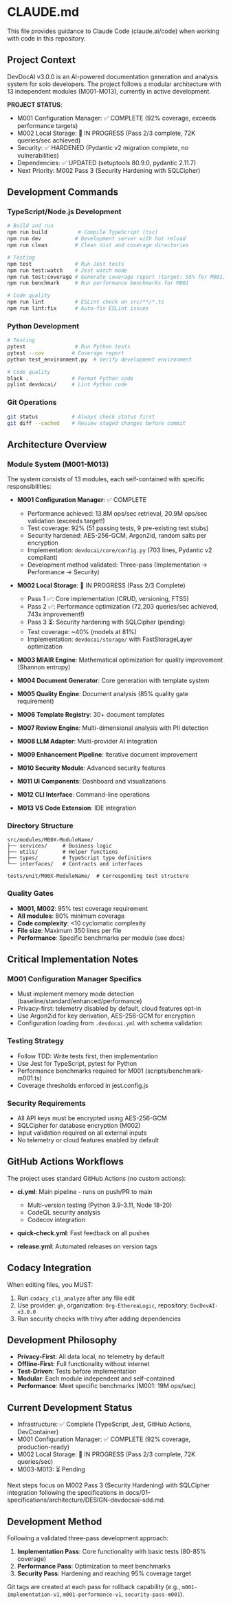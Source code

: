 # CLAUDE.md

This file provides guidance to Claude Code (claude.ai/code) when working with code in this repository.

## Project Context

DevDocAI v3.0.0 is an AI-powered documentation generation and analysis system for solo developers. The project follows a modular architecture with 13 independent modules (M001-M013), currently in active development.

**PROJECT STATUS**: 
- M001 Configuration Manager: ✅ COMPLETE (92% coverage, exceeds performance targets)
- M002 Local Storage: 🚧 IN PROGRESS (Pass 2/3 complete, 72K queries/sec achieved)
- Security: ✅ HARDENED (Pydantic v2 migration complete, no vulnerabilities)
- Dependencies: ✅ UPDATED (setuptools 80.9.0, pydantic 2.11.7)
- Next Priority: M002 Pass 3 (Security Hardening with SQLCipher)

## Development Commands

### TypeScript/Node.js Development
```bash
# Build and run
npm run build          # Compile TypeScript (tsc)
npm run dev           # Development server with hot reload
npm run clean         # Clean dist and coverage directories

# Testing
npm test              # Run Jest tests
npm run test:watch    # Jest watch mode
npm run test:coverage # Generate coverage report (target: 95% for M001)
npm run benchmark     # Run performance benchmarks for M001

# Code quality
npm run lint          # ESLint check on src/**/*.ts
npm run lint:fix      # Auto-fix ESLint issues
```

### Python Development
```bash
# Testing
pytest                # Run Python tests
pytest --cov         # Coverage report
python test_environment.py  # Verify development environment

# Code quality
black .              # Format Python code
pylint devdocai/     # Lint Python code
```

### Git Operations
```bash
git status           # Always check status first
git diff --cached    # Review staged changes before commit
```

## Architecture Overview

### Module System (M001-M013)
The system consists of 13 modules, each self-contained with specific responsibilities:

- **M001 Configuration Manager**: ✅ COMPLETE
  - Performance achieved: 13.8M ops/sec retrieval, 20.9M ops/sec validation (exceeds target!)
  - Test coverage: 92% (51 passing tests, 9 pre-existing test stubs)
  - Security hardened: AES-256-GCM, Argon2id, random salts per encryption
  - Implementation: `devdocai/core/config.py` (703 lines, Pydantic v2 compliant)
  - Development method validated: Three-pass (Implementation → Performance → Security)

- **M002 Local Storage**: 🚧 IN PROGRESS (Pass 2/3 Complete)
  - Pass 1 ✅: Core implementation (CRUD, versioning, FTS5)
  - Pass 2 ✅: Performance optimization (72,203 queries/sec achieved, 743x improvement!)
  - Pass 3 ⏳: Security hardening with SQLCipher (pending)
  - Test coverage: ~40% (models at 81%)
  - Implementation: `devdocai/storage/` with FastStorageLayer optimization
- **M003 MIAIR Engine**: Mathematical optimization for quality improvement (Shannon entropy)
- **M004 Document Generator**: Core generation with template system
- **M005 Quality Engine**: Document analysis (85% quality gate requirement)
- **M006 Template Registry**: 30+ document templates
- **M007 Review Engine**: Multi-dimensional analysis with PII detection
- **M008 LLM Adapter**: Multi-provider AI integration
- **M009 Enhancement Pipeline**: Iterative document improvement
- **M010 Security Module**: Advanced security features
- **M011 UI Components**: Dashboard and visualizations
- **M012 CLI Interface**: Command-line operations
- **M013 VS Code Extension**: IDE integration

### Directory Structure
```
src/modules/M00X-ModuleName/
├── services/     # Business logic
├── utils/        # Helper functions  
├── types/        # TypeScript type definitions
└── interfaces/   # Contracts and interfaces

tests/unit/M00X-ModuleName/  # Corresponding test structure
```

### Quality Gates
- **M001, M002**: 95% test coverage requirement
- **All modules**: 80% minimum coverage
- **Code complexity**: <10 cyclomatic complexity
- **File size**: Maximum 350 lines per file
- **Performance**: Specific benchmarks per module (see docs)

## Critical Implementation Notes

### M001 Configuration Manager Specifics
- Must implement memory mode detection (baseline/standard/enhanced/performance)
- Privacy-first: telemetry disabled by default, cloud features opt-in
- Use Argon2id for key derivation, AES-256-GCM for encryption
- Configuration loading from `.devdocai.yml` with schema validation

### Testing Strategy
- Follow TDD: Write tests first, then implementation
- Use Jest for TypeScript, pytest for Python
- Performance benchmarks required for M001 (scripts/benchmark-m001.ts)
- Coverage thresholds enforced in jest.config.js

### Security Requirements
- All API keys must be encrypted using AES-256-GCM
- SQLCipher for database encryption (M002)
- Input validation required on all external inputs
- No telemetry or cloud features enabled by default

## GitHub Actions Workflows

The project uses standard GitHub Actions (no custom actions):

- **ci.yml**: Main pipeline - runs on push/PR to main
  - Multi-version testing (Python 3.9-3.11, Node 18-20)
  - CodeQL security analysis
  - Codecov integration
  
- **quick-check.yml**: Fast feedback on all pushes
- **release.yml**: Automated releases on version tags

## Codacy Integration

When editing files, you MUST:
1. Run `codacy_cli_analyze` after any file edit
2. Use provider: `gh`, organization: `Org-EthereaLogic`, repository: `DocDevAI-v3.0.0`
3. Run security checks with trivy after adding dependencies

## Development Philosophy

- **Privacy-First**: All data local, no telemetry by default
- **Offline-First**: Full functionality without internet
- **Test-Driven**: Tests before implementation
- **Modular**: Each module independent and self-contained
- **Performance**: Meet specific benchmarks (M001: 19M ops/sec)

## Current Development Status

- Infrastructure: ✅ Complete (TypeScript, Jest, GitHub Actions, DevContainer)
- M001 Configuration Manager: ✅ COMPLETE (92% coverage, production-ready)
- M002 Local Storage: 🚧 IN PROGRESS (Pass 2/3 complete, 72K queries/sec)
- M003-M013: ⏳ Pending

Next steps focus on M002 Pass 3 (Security Hardening) with SQLCipher integration following the specifications in docs/01-specifications/architecture/DESIGN-devdocsai-sdd.md.

## Development Method

Following a validated three-pass development approach:
1. **Implementation Pass**: Core functionality with basic tests (80-85% coverage)
2. **Performance Pass**: Optimization to meet benchmarks
3. **Security Pass**: Hardening and reaching 95% coverage target

Git tags are created at each pass for rollback capability (e.g., `m001-implementation-v1`, `m001-performance-v1`, `security-pass-m001`).